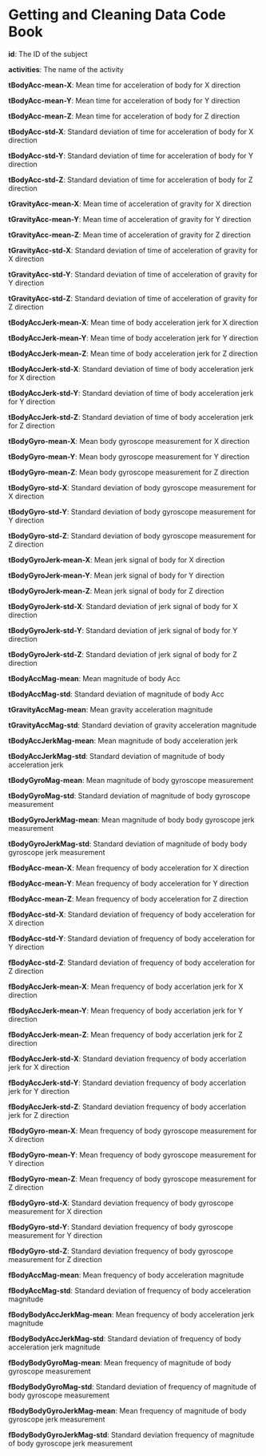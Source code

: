 Getting and Cleaning Data Code Book
===================================

**id**: The ID of the subject

**activities**: The name of the activity

**tBodyAcc-mean-X**: Mean time for acceleration of body for X direction

**tBodyAcc-mean-Y**: Mean time for acceleration of body for Y direction

**tBodyAcc-mean-Z**: Mean time for acceleration of body for Z direction

**tBodyAcc-std-X**: Standard deviation of time for acceleration of body for X direction

**tBodyAcc-std-Y**: Standard deviation of time for acceleration of body for Y direction

**tBodyAcc-std-Z**: Standard deviation of time for acceleration of body for Z direction

**tGravityAcc-mean-X**: Mean time of acceleration of gravity for X direction

**tGravityAcc-mean-Y**: Mean time of acceleration of gravity for Y direction

**tGravityAcc-mean-Z**: Mean time of acceleration of gravity for Z direction

**tGravityAcc-std-X**: Standard deviation of time of acceleration of gravity for X direction

**tGravityAcc-std-Y**: Standard deviation of time of acceleration of gravity for Y direction

**tGravityAcc-std-Z**: Standard deviation of time of acceleration of gravity for Z direction

**tBodyAccJerk-mean-X**: Mean time of body acceleration jerk for X direction

**tBodyAccJerk-mean-Y**: Mean time of body acceleration jerk for Y direction

**tBodyAccJerk-mean-Z**: Mean time of body acceleration jerk for Z direction

**tBodyAccJerk-std-X**: Standard deviation of time of body acceleration jerk for X direction

**tBodyAccJerk-std-Y**: Standard deviation of time of body acceleration jerk for Y direction

**tBodyAccJerk-std-Z**: Standard deviation of time of body acceleration jerk for Z direction

**tBodyGyro-mean-X**: Mean body gyroscope measurement for X direction

**tBodyGyro-mean-Y**: Mean body gyroscope measurement for Y direction

**tBodyGyro-mean-Z**: Mean body gyroscope measurement for Z direction

**tBodyGyro-std-X**: Standard deviation of body gyroscope measurement for X direction

**tBodyGyro-std-Y**: Standard deviation of body gyroscope measurement for Y direction

**tBodyGyro-std-Z**: Standard deviation of body gyroscope measurement for Z direction

**tBodyGyroJerk-mean-X**: Mean jerk signal of body for X direction

**tBodyGyroJerk-mean-Y**: Mean jerk signal of body for Y direction

**tBodyGyroJerk-mean-Z**: Mean jerk signal of body for Z direction

**tBodyGyroJerk-std-X**: Standard deviation of jerk signal of body for X direction

**tBodyGyroJerk-std-Y**: Standard deviation of jerk signal of body for Y direction

**tBodyGyroJerk-std-Z**: Standard deviation of jerk signal of body for Z direction

**tBodyAccMag-mean**: Mean magnitude of body Acc

**tBodyAccMag-std**: Standard deviation of magnitude of body Acc

**tGravityAccMag-mean**: Mean gravity acceleration magnitude

**tGravityAccMag-std**: Standard deviation of gravity acceleration magnitude

**tBodyAccJerkMag-mean**: Mean magnitude of body acceleration jerk

**tBodyAccJerkMag-std**: Standard deviation of magnitude of body acceleration jerk

**tBodyGyroMag-mean**: Mean magnitude of body gyroscope measurement

**tBodyGyroMag-std**: Standard deviation of magnitude of body gyroscope measurement

**tBodyGyroJerkMag-mean**: Mean magnitude of body body gyroscope jerk measurement

**tBodyGyroJerkMag-std**: Standard deviation of magnitude of body body gyroscope jerk measurement

**fBodyAcc-mean-X**: Mean frequency of body acceleration for X direction

**fBodyAcc-mean-Y**: Mean frequency of body acceleration for Y direction

**fBodyAcc-mean-Z**: Mean frequency of body acceleration for Z direction

**fBodyAcc-std-X**: Standard deviation of frequency of body acceleration for X direction

**fBodyAcc-std-Y**: Standard deviation of frequency of body acceleration for Y direction

**fBodyAcc-std-Z**: Standard deviation of frequency of body acceleration for Z direction

**fBodyAccJerk-mean-X**: Mean frequency of body accerlation jerk for X direction

**fBodyAccJerk-mean-Y**: Mean frequency of body accerlation jerk for Y direction

**fBodyAccJerk-mean-Z**: Mean frequency of body accerlation jerk for Z direction

**fBodyAccJerk-std-X**: Standard deviation frequency of body accerlation jerk for X direction

**fBodyAccJerk-std-Y**: Standard deviation frequency of body accerlation jerk for Y direction

**fBodyAccJerk-std-Z**: Standard deviation frequency of body accerlation jerk for Z direction

**fBodyGyro-mean-X**: Mean frequency of body gyroscope measurement for X direction

**fBodyGyro-mean-Y**: Mean frequency of body gyroscope measurement for Y direction

**fBodyGyro-mean-Z**: Mean frequency of body gyroscope measurement for Z direction

**fBodyGyro-std-X**: Standard deviation frequency of body gyroscope measurement for X direction

**fBodyGyro-std-Y**: Standard deviation frequency of body gyroscope measurement for Y direction

**fBodyGyro-std-Z**: Standard deviation frequency of body gyroscope measurement for Z direction

**fBodyAccMag-mean**: Mean frequency of body acceleration magnitude

**fBodyAccMag-std**: Standard deviation of frequency of body acceleration magnitude

**fBodyBodyAccJerkMag-mean**: Mean frequency of body acceleration jerk magnitude

**fBodyBodyAccJerkMag-std**: Standard deviation of frequency of body acceleration jerk magnitude

**fBodyBodyGyroMag-mean**: Mean frequency of magnitude of body gyroscope measurement

**fBodyBodyGyroMag-std**: Standard deviation of frequency of magnitude of body gyroscope measurement

**fBodyBodyGyroJerkMag-mean**: Mean frequency of magnitude of body gyroscope jerk measurement

**fBodyBodyGyroJerkMag-std**: Standard deviation frequency of magnitude of body gyroscope jerk measurement
